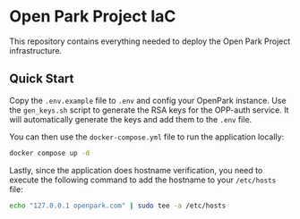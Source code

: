 # Open Park Project IaC
This repository contains everything needed to deploy the Open Park Project infrastructure.

## Quick Start
Copy the `.env.example` file to `.env` and config your OpenPark instance.
Use the `gen_keys.sh` script to generate the RSA keys for the OPP-auth service.
It will automatically generate the keys and add them to the `.env` file.

You can then use the `docker-compose.yml` file to run the application locally:
```bash
docker compose up -d
```

Lastly, since the application does hostname verification, you need to execute the following command to add the hostname to your `/etc/hosts` file:
```bash
echo "127.0.0.1 openpark.com" | sudo tee -a /etc/hosts
```
